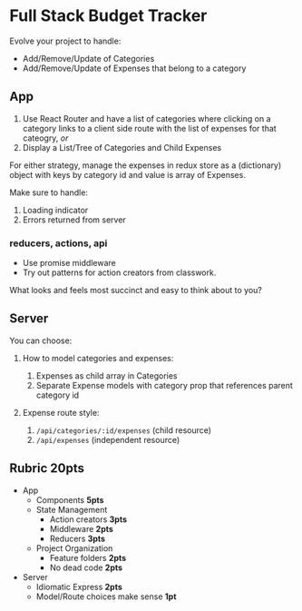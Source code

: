 Full Stack Budget Tracker
===

Evolve your project to handle:

* Add/Remove/Update of Categories
* Add/Remove/Update of Expenses that belong to a category

## App

1. Use React Router and have a list of categories where clicking on a category
links to a client side route with the list of expenses for that cateogry, _or_
1. Display a List/Tree of Categories and Child Expenses

For either strategy, manage the expenses in redux store as a (dictionary) object with keys by category id and
value is array of Expenses.

Make sure to handle:
1. Loading indicator
1. Errors returned from server

### reducers, actions, api

* Use promise middleware
* Try out patterns for action creators from classwork. 

What looks and feels most succinct and easy to think about to you?

## Server

You can choose:

1. How to model categories and expenses:
    1. Expenses as child array in Categories
    1. Separate Expense models with category prop that references parent category id

1. Expense route style:
    1. `/api/categories/:id/expenses` (child resource)
    1. `/api/expenses` (independent resource)

## Rubric **20pts**
* App
    * Components **5pts**
    * State Management
        * Action creators **3pts**
        * Middleware **2pts**
        * Reducers **3pts**
    * Project Organization
        * Feature folders **2pts**
        * No dead code **2pts**
* Server
    * Idiomatic Express **2pts**
    * Model/Route choices make sense **1pt**